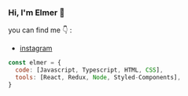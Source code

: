 ### Hi, I'm Elmer 👋

<!--![Instagram Post - 2](https://user-images.githubusercontent.com/65182186/88082081-ec402f00-cb46-11ea-8d70-c885732271df.png)-->

you can find me :point_down: :
- [instagram](https://instagram.com/elmersc11)

```javascript
const elmer = {
  code: [Javascript, Typescript, HTML, CSS],
  tools: [React, Redux, Node, Styled-Components], 
}
```
